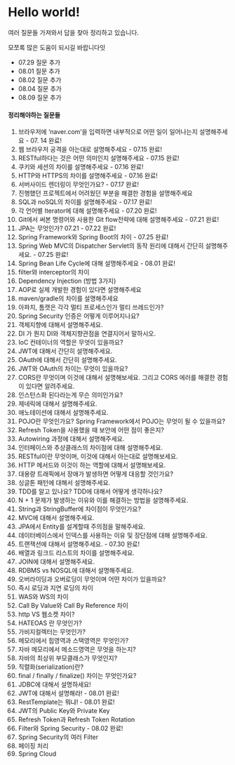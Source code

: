 # Hello world!
여러 질문들 가져와서 답을 찾아 정리하고 있습니다.

모쪼록 많은 도움이 되시길 바랍니다잇
- 07.29 질문 추가
- 08.01 질문 추가
- 08.02 질문 추가
- 08.04 질문 추가
- 08.09 질문 추가
#### 정리해야하는 질문들
1. 브라우저에 ‘naver.com’을 입력하면 내부적으로 어떤 일이 일어나는지 설명해주세요 - 07. 14 완료!
2. 웹 브라우저 공격을 아는대로 설명해주세요 - 07.15 완료!
3. RESTful하다는 것은 어떤 의미인지 설명해주세요 - 07.15 완료!
4. 쿠키와 세션의 차이를 설명해주세요 - 07.16 완료!
5. HTTP와 HTTPS의 차이를 설명해주세요 - 07.16 완료!
6. 서버사이드 렌더링이 무엇인가요? - 07.17 완료!
7. 진행했던 프로젝트에서 어려웠던 부분을 해결한 경험을 설명해주세요
8. SQL과 noSQL의 차이를 설명해주세요 - 07.17 완료!
9. 각 언어별 Iterator에 대해 설명해주세요 - 07.20 완료!
10. Git에서 써본 명령어와 사용한 Git flow전략에 대해 설명해주세요 - 07.21 완료!
11. JPA는 무엇인가? 07.21 - 07.22 완료!
12. Spring Framework와 Spring Boot의 차이 - 07.25 완료!
13. Spring Web MVC의 Dispatcher Servlet의 동작 원리에 대해서 간단히 설명해주세요. - 07.25 완료!
14. Spring Bean Life Cycle에 대해 설명해주세요 - 08.01 완료!
15. filter와 interceptor의 차이
16. Dependency Injection (방법 3가지)
17. AOP로 실제 개발한 경험이 있다면 설명해주세요
18. maven/gradle의 차이를 설명해주세요
19. 아파치, 톰캣은 각각 멀티 프로세스인가 멀티 쓰레드인가?
20. Spring Security 인증은 어떻게 이루어지나요?
21. 객체지향에 대해서 설명해주세요.
22. DI 가 뭔지 DI와 객체지향관점을 연결지어서 말하시오.
23. IoC 컨테이너의 역할은 무엇이 있을까요?
24. JWT에 대해서 간단히 설명해주세요.
25. OAuth에 대해서 간단히 설명해주세요.
26. JWT와 OAuth의 차이는 무엇이 있을까요?
27. CORS란 무엇이며 이것에 대해서 설명해보세요. 그리고 CORS 에러를 해결한 경험이 있다면 알려주세요.
28. 인스턴스화 된다라는게 무슨 의미인가요?
29. 제네릭에 대해서 설명해주세요.
30. 애노테이션에 대해서 설명해주세요.
31. POJO란 무엇인가요? Spring Framework에서 POJO는 무엇이 될 수 있을까요?
32. Refresh Token을 사용했을 때 보안에 어떤 점이 좋은지?
33. Autowiring 과정에 대해서 설명해주세요.
34. 인터페이스와 추상클래스의 차이점에 대해 설명해주세요.
35. RESTful이란 무엇이며, 이것에 대해서 아는대로 설명해보세요.
36. HTTP 메서드와 이것이 하는 역할에 대해서 설명해보세요.
37. 대용량 트래픽에서 장애가 발생하면 어떻게 대응할 것인가요?
38. 싱글톤 패턴에 대해서 설명해주세요.
39. TDD를 알고 있나요? TDD에 대해서 어떻게 생각하나요?
40. N + 1 문제가 발생하는 이유와 이를 해결하는 방법을 설명해주세요.
41. String과 StringBuffer에 차이점이 무엇인가요?
42. MVC에 대해서 설명해주세요.
43. JPA에서 Entity를 설계할때 주의점을 말해주세요.
44. 데이터베이스에서 인덱스를 사용하는 이유 및 장단점에 대해 설명해주세요.
45. 트랜잭션에 대해서 설명해주세요. - 07.30 완료!
46. 배열과 링크드 리스트의 차이를 설명해주세요.
47. JOIN에 대해서 설명해주세요.
48. RDBMS vs NOSQL에 대해서 설명해주세요.
49. 오버라이딩과 오버로딩이 무엇이며 어떤 차이가 있을까요?
50. 즉시 로딩과 지연 로딩의 차이
51. WAS와 WS의 차이
52. Call By Value와 Call By Reference 차이
53. http VS 웹소켓 차이?
54. HATEOAS 란 무엇인가?
55. 가비지컬렉터는 무엇인가?
56. 메모리에서 힙영역과 스택영역은 무엇인가?
57. 자바 메모리에서 메소드영역은 무엇을 하는지?
58. 자바의 최상위 부모클래스가 무엇인지?
59. 직렬화(serialization)란?
60. final / finally / finalize() 차이는 무엇인가요?
61. JDBC에 대해서 설명하세요!
62. JWT에 대해서 설명해라! - 08.01 완료!
63. RestTemplate는 뭐냐! - 08.01 완료!
64. JWT의 Public Key와 Private Key
65. Refresh Token과 Refresh Token Rotation
66. Filter와 Spring Security - 08.02 완료!
67. Spring Security의 여러 Filter
68. 페이징 처리
69. Spring Cloud
